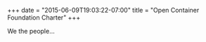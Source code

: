 +++
date = "2015-06-09T19:03:22-07:00"
title = "Open Container Foundation Charter"
+++

We the people...
